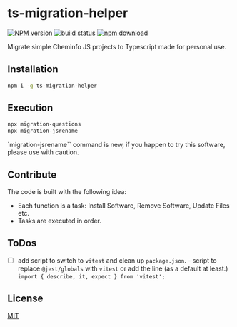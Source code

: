 # ts-migration-helper

[![NPM version][npm-image]][npm-url]
[![build status][ci-image]][ci-url]
[![npm download][download-image]][download-url]

Migrate simple Cheminfo JS projects to Typescript made for personal use.

## Installation

```bash
npm i -g ts-migration-helper
```

## Execution

```bash
npx migration-questions
npx migration-jsrename
```

`migration-jsrename`` command is new, if you happen to try this software, please use with caution.

## Contribute

The code is built with the following idea:

- Each function is a task: Install Software, Remove Software, Update Files etc.
- Tasks are executed in order.

## ToDos

- [ ] add script to switch to `vitest` and clean up `package.json`. - script to replace `@jest/globals` with `vitest` or add the line (as a default at least.) `import { describe, it, expect } from 'vitest';`

## License

[MIT](./LICENSE)

[npm-image]: https://img.shields.io/npm/v/ts-migration-helper.svg
[npm-url]: https://www.npmjs.com/package/ts-migration-helper
[ci-image]: https://github.com/santimirandarp/ts-migration-helper/workflows/Node.js%20CI/badge.svg?branch=main
[ci-url]: https://github.com/santimirandarp/ts-migration-helper/actions?query=workflow%3A%22Node.js+CI%22
[download-image]: https://img.shields.io/npm/dm/ts-migration-helper.svg
[download-url]: https://www.npmjs.com/package/ts-migration-helper
